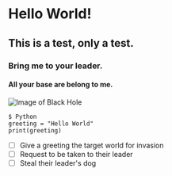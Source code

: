 # Hello World!
## This is a test, only a test.
### Bring me to your leader.
#### All your base are belong to me.

![Image of Black Hole](https://www.nasa.gov/sites/default/files/thumbnails/image/blackhole.png)

```
$ Python
greeting = "Hello World"
print(greeting)
```
- [ ] Give a greeting the target world for invasion
- [ ] Request to be taken to their leader
- [ ] Steal their leader's dog
